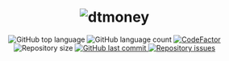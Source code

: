 <h1 align="center">
    <img alt="dtmoney" src="https://res.cloudinary.com/felipesanderp/image/upload/v1644549279/readme_logos/logo_1_k9brdt.png" />
    <br>
</h1>

<p align="center">
  <img alt="GitHub top language" src="https://img.shields.io/github/languages/top/felipesanderp/dtmoney.svg">

  <img alt="GitHub language count" src="https://img.shields.io/github/languages/count/felipesanderp/dtmoney.svg">
  
   <a href="https://www.codefactor.io/repository/github/felipesanderp/dtmoney">
     <img src="https://www.codefactor.io/repository/github/felipesanderp/dtmoney/badge"  alt="CodeFactor" />
   </a>
  
  <img alt="Repository size" src="https://img.shields.io/github/repo-size/felipesanderp/dtmoney.svg">
  <a href="https://github.com/felipesanderp/dtmoney/commits/">
    <img alt="GitHub last commit" src="https://img.shields.io/github/last-commit/felipesanderp/dtmoney.svg">
  </a>

  <a href="https://github.com/felipesanderp/dtmoney/issues">
    <img alt="Repository issues" src="https://img.shields.io/github/issues/felipesanderp/dtmoney.svg">
  </a>

  
</p>
